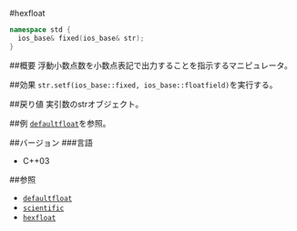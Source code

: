#hexfloat
```cpp
namespace std {
  ios_base& fixed(ios_base& str);
}
```

##概要
浮動小数点数を小数点表記で出力することを指示するマニピュレータ。

##効果
`str.setf(ios_base::fixed, ios_base::floatfield)`を実行する。

##戻り値
実引数のstrオブジェクト。

##例
[`defaultfloat`](./defaultfloat.md)を参照。

##バージョン
###言語
- C++03

##参照
- [`defaultfloat`](./defaultfloat.md)
- [`scientific`](./scientific.md)
- [`hexfloat`](./hexfloat.md)

